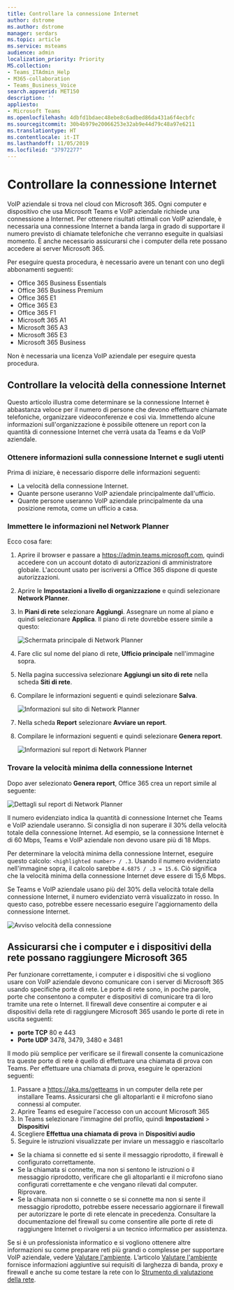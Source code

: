 ```yaml
---
title: Controllare la connessione Internet
author: dstrome
ms.author: dstrome
manager: serdars
ms.topic: article
ms.service: msteams
audience: admin
localization_priority: Priority
MS.collection:
- Teams_ITAdmin_Help
- M365-collaboration
- Teams_Business_Voice
search.appverid: MET150
description: ''
appliesto:
- Microsoft Teams
ms.openlocfilehash: 4dbfd1bdaec48ebe8c6adbed86da431a6f4ecbfc
ms.sourcegitcommit: 30b4b979e20066253e32ab9e44d79c48a97e6211
ms.translationtype: HT
ms.contentlocale: it-IT
ms.lasthandoff: 11/05/2019
ms.locfileid: "37972277"
---
```

# <a name="check-your-internet-connection"></a>Controllare la connessione Internet

VoIP aziendale si trova nel cloud con Microsoft 365. Ogni computer e dispositivo che usa Microsoft Teams e VoIP aziendale richiede una connessione a Internet. Per ottenere risultati ottimali con VoIP aziendale, è necessaria una connessione Internet a banda larga in grado di supportare il numero previsto di chiamate telefoniche che verranno eseguite in qualsiasi momento. È anche necessario assicurarsi che i computer della rete possano accedere ai server Microsoft 365.

Per eseguire questa procedura, è necessario avere un tenant con uno degli abbonamenti seguenti:

* Office 365 Business Essentials
* Office 365 Business Premium
* Office 365 E1
* Office 365 E3
* Office 365 F1
* Microsoft 365 A1
* Microsoft 365 A3
* Microsoft 365 E3
* Microsoft 365 Business

Non è necessaria una licenza VoIP aziendale per eseguire questa procedura.

## <a name="check-your-internet-connection-speed"></a>Controllare la velocità della connessione Internet

Questo articolo illustra come determinare se la connessione Internet è abbastanza veloce per il numero di persone che devono effettuare chiamate telefoniche, organizzare videoconferenze e così via. Immettendo alcune informazioni sull'organizzazione è possibile ottenere un report con la quantità di connessione Internet che verrà usata da Teams e da VoIP aziendale.

### <a name="get-information-about-your-internet-connection-and-users"></a>Ottenere informazioni sulla connessione Internet e sugli utenti

Prima di iniziare, è necessario disporre delle informazioni seguenti:

* La velocità della connessione Internet.
* Quante persone useranno VoIP aziendale principalmente dall'ufficio.
* Quante persone useranno VoIP aziendale principalmente da una posizione remota, come un ufficio a casa.

### <a name="enter-your-information-into-the-network-planner"></a>Immettere le informazioni nel Network Planner

Ecco cosa fare:

1. Aprire il browser e passare a https://admin.teams.microsoft.com, quindi accedere con un account dotato di autorizzazioni di amministratore globale. L'account usato per iscriversi a Office 365 dispone di queste autorizzazioni.
1. Aprire le **Impostazioni a livello di organizzazione** e quindi selezionare **Network Planner**.
1. In **Piani di rete** selezionare **Aggiungi**. Assegnare un nome al piano e quindi selezionare **Applica**. Il piano di rete dovrebbe essere simile a questo:

    ![Schermata principale di Network Planner](../media/network-planner-main.png)
1. Fare clic sul nome del piano di rete, **Ufficio principale** nell'immagine sopra.
1. Nella pagina successiva selezionare **Aggiungi un sito di rete** nella scheda **Siti di rete**.
1. Compilare le informazioni seguenti e quindi selezionare **Salva**.

    ![Informazioni sul sito di Network Planner](../media/network-planner-site-info.png)
1. Nella scheda **Report** selezionare **Avviare un report**.
1. Compilare le informazioni seguenti e quindi selezionare **Genera report**.

    ![Informazioni sul report di Network Planner](../media/network-planner-report-info.png)

### <a name="find-your-minimum-internet-connection-speed"></a>Trovare la velocità minima della connessione Internet

Dopo aver selezionato **Genera report**, Office 365 crea un report simile al seguente:

![Dettagli sul report di Network Planner](../media/network-planner-report.png)

Il numero evidenziato indica la quantità di connessione Internet che Teams e VoIP aziendale useranno. Si consiglia di non superare il 30% della velocità totale della connessione Internet. Ad esempio, se la connessione Internet è di 60 Mbps, Teams e VoIP aziendale non devono usare più di 18 Mbps.

Per determinare la velocità minima della connessione Internet, eseguire questo calcolo: `<highlighted number> / .3`. Usando il numero evidenziato nell'immagine sopra, il calcolo sarebbe `4.6875 / .3 = 15.6`. Ciò significa che la velocità minima della connessione Internet deve essere di 15,6 Mbps.

Se Teams e VoIP aziendale usano più del 30% della velocità totale della connessione Internet, il numero evidenziato verrà visualizzato in rosso. In questo caso, potrebbe essere necessario eseguire l'aggiornamento della connessione Internet.

![Avviso velocità della connessione](../media/network-planner-report-speed-warning.png)

## <a name="make-sure-computers-and-devices-on-your-network-can-reach-microsoft-365"></a>Assicurarsi che i computer e i dispositivi della rete possano raggiungere Microsoft 365

Per funzionare correttamente, i computer e i dispositivi che si vogliono usare con VoIP aziendale devono comunicare con i server di Microsoft 365 usando specifiche porte di rete. Le porte di rete sono, in poche parole, porte che consentono a computer e dispositivi di comunicare tra di loro tramite una rete o Internet. Il firewall deve consentire ai computer e ai dispositivi della rete di raggiungere Microsoft 365 usando le porte di rete in uscita seguenti:

* **porte TCP** 80 e 443
* **Porte UDP** 3478, 3479, 3480 e 3481

Il modo più semplice per verificare se il firewall consente la comunicazione tra queste porte di rete è quello di effettuare una chiamata di prova con Teams. Per effettuare una chiamata di prova, eseguire le operazioni seguenti:

1. Passare a https://aka.ms/getteams in un computer della rete per installare Teams. Assicurarsi che gli altoparlanti e il microfono siano connessi al computer.
2. Aprire Teams ed eseguire l'accesso con un account Microsoft 365
3. In Teams selezionare l'immagine del profilo, quindi **Impostazioni** > **Dispositivi**
4. Scegliere **Effettua una chiamata di prova** in **Dispositivi audio**
5. Seguire le istruzioni visualizzate per inviare un messaggio e riascoltarlo

* Se la chiama si connette ed si sente il messaggio riprodotto, il firewall è configurato correttamente.
* Se la chiamata si connette, ma non si sentono le istruzioni o il messaggio riprodotto, verificare che gli altoparlanti e il microfono siano configurati correttamente e che vengano rilevati dal computer. Riprovare.
* Se la chiamata non si connette o se si connette ma non si sente il messaggio riprodotto, potrebbe essere necessario aggiornare il firewall per autorizzare le porte di rete elencate in precedenza. Consultare la documentazione del firewall su come consentire alle porte di rete di raggiungere Internet o rivolgersi a un tecnico informatico per assistenza.

Se si è un professionista informatico e si vogliono ottenere altre informazioni su come preparare reti più grandi o complesse per supportare VoIP aziendale, vedere [Valutare l'ambiente](../3-envision-evaluate-my-environment.md). L’articolo [Valutare l'ambiente](../3-envision-evaluate-my-environment.md) fornisce informazioni aggiuntive sui requisiti di larghezza di banda, proxy e firewall e anche su come testare la rete con lo [Strumento di valutazione della rete](../3-envision-evaluate-my-environment.md#test-the-network).

